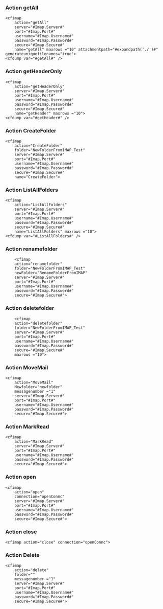 ### Action getAll

```lucee
<cfimap
	action="getAll"
	server="#Imap.Server#"
	port="#Imap.Port#"
	username="#Imap.Username#"
	password="#Imap.Password#"
	secure="#Imap.Secure#"
	name="getAll" maxrows ="10" attachmentpath="#expandpath('./')#" generateuniquefilenames="true">
<cfdump var="#getAll#" />
```

### Action getHeaderOnly

```lucee
<cfimap
	action="getHeaderOnly"
	server="#Imap.Server#"
	port="#Imap.Port#"
	username="#Imap.Username#"
	password="#Imap.Password#"
	secure="#Imap.Secure#"
	name="getHeader" maxrows ="10">
<cfdump var="#getHeader#" />
```

### Action CreateFolder

```lucee
<cfimap
	action="CreateFolder"
	folder="NewFolderFromIMAP_Test"
	server="#Imap.Server#"
	port="#Imap.Port#"
	username="#Imap.Username#"
	password="#Imap.Password#"
	secure="#Imap.Secure#"
	name="CreateFolder">
```

### Action ListAllFolders

```lucee
<cfimap
	action="ListAllFolders"
	server="#Imap.Server#"
	port="#Imap.Port#"
	username="#Imap.Username#"
	password="#Imap.Password#"
	secure="#Imap.Secure#"
	name="ListAllFolders" maxrows ="10">
<cfdump var="#ListAllFolders#" />
```

### Action renamefolder

```lucee
	<cfimap
	action="renamefolder"
	folder="NewFolderFromIMAP_Test"
	newFolder="RenameFolderFromIMAP"
	server="#Imap.Server#"
	port="#Imap.Port#"
	username="#Imap.Username#"
	password="#Imap.Password#"
	secure="#Imap.Secure#">
```

### Action deletefolder

```lucee
	<cfimap
	action="deletefolder"
	folder="NewFolderFromIMAP_Test"
	server="#Imap.Server#"
	port="#Imap.Port#"
	username="#Imap.Username#"
	password="#Imap.Password#"
	secure="#Imap.Secure#"
	maxrows ="10">
```

### Action MoveMail

```lucee
<cfimap
	action="MoveMail"
	Newfolder="newfolder"
	messagenumber ="1"
	server="#Imap.Server#"
	port="#Imap.Port#"
	username="#Imap.Username#"
	password="#Imap.Password#"
	secure="#Imap.Secure#">
```

### Action MarkRead

```lucee
<cfimap
	action="MarkRead"
	server="#Imap.Server#"
	port="#Imap.Port#"
	username="#Imap.Username#"
	password="#Imap.Password#"
	secure="#Imap.Secure#">
```

### Action open

```lucee
<cfimap
	action="open"
	connection="openConnc"
	server="#Imap.Server#"
	port="#Imap.Port#"
	username="#Imap.Username#"
	password="#Imap.Password#"
	secure="#Imap.Secure#">
```

### Action close

```lucee
<cfimap action="close" connection="openConnc">
```

### Action Delete

```lucee
<cfimap
	action="delete"
	folder=""
	messagenumber ="1"
	server="#Imap.Server#"
	port="#Imap.Port#"
	username="#Imap.Username#"
	password="#Imap.Password#"
	secure="#Imap.Secure#">
```
